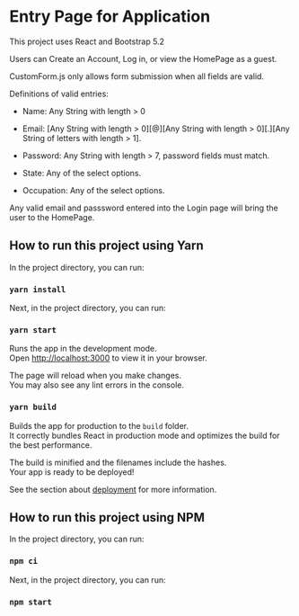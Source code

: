 # Entry Page for Application

This project uses React and Bootstrap 5.2

Users can Create an Account, Log in, or view the HomePage as a guest.

CustomForm.js only allows form submission when all fields are valid.

Definitions of valid entries:

* Name: Any String with length > 0

* Email: [Any String with length > 0][@][Any String with length > 0][.][Any String of letters with length > 1].

* Password: Any String with length > 7, password fields must match.

* State: Any of the select options.

* Occupation: Any of the select options.

Any valid email and passsword entered into the Login page will bring the user to the HomePage.

## How to run this project using Yarn

In the project directory, you can run:

### `yarn install`

Next, in the project directory, you can run:

### `yarn start`

Runs the app in the development mode.\
Open [http://localhost:3000](http://localhost:3000) to view it in your browser.

The page will reload when you make changes.\
You may also see any lint errors in the console.

### `yarn build`

Builds the app for production to the `build` folder.\
It correctly bundles React in production mode and optimizes the build for the best performance.

The build is minified and the filenames include the hashes.\
Your app is ready to be deployed!

See the section about [deployment](https://facebook.github.io/create-react-app/docs/deployment) for more information.

## How to run this project using NPM

In the project directory, you can run:

### `npm ci`

Next, in the project directory, you can run:

### `npm start`


